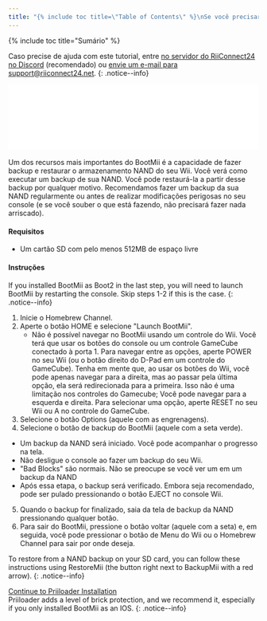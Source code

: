 ```yaml
---
title: "{% include toc title=\"Table of Contents\" %}\nSe você precisar de ajuda para qualquer coisa sobre este tutorial, por favor, junte-se ao servidor RiiConnect24 Discord (recomendado) ou envie-nos um e-mail para support@riiconnect24. net.\n{:. notice--info}\nUm dos recursos mais importantes do BootMii é a capacidade de fazer backup e restaurar o armazenamento Nand do seu Wii. Vamos repassar como executar um backup Nand. Você pode então restaurar a partir desse backup por qualquer razão. Recomendamos fazer um backup Nand regularmente ou antes de fazer algo arriscado para o seu console (e se você sabe o que está fazendo, você não terá que fazer nada arriscado).\n\nRequisitos\n\nUm cartão Sd com pelo menos 512MB de espaço livre\n\nInstruções\n1. Abra o The Homebrew Channel\n2. Pressione o Botão Home, selecione \"Launch BootMii\"\n\nNão é possivel navegar usando um controle remoto Wii. Você teria que usar os botões do seu console Wii ou um controlador GameCube conectado à porta 1. Para navegar entre as opções, pressione Power no seu Wii (ou no botão direito + Control Pad em um controlador GameCube). Tenha em mente que ao usar os botões wii, você só pode navegar para a direita, mas ao tentar passar pela última entrada, ele vai deformar você para o primeiro. Isso não é uma limitação nos Controladores GameCube; Você pode navegar pela esquerda e pela direita. Para selecionar uma opção, aperte Reset em seu Wii ou A no controle do GameCube.\n3. Pressione o botão de Options (o unico com as engrenagens)\n4. Pressione o botão de BackupMii (O unico com a seta verde) \nO Backup da Nand vai iniciar. Você pode assisistir o progresso na tela\nNão desligue seu Wii enquanto estiver fazendo o backup\n\"Bad Blocks\" são normais, Não se preocupe se você ver um em seu bckup da Nand\nApós essas etapas, verificará o backup. Embora seja recomendado, ele pode ser ignorado pressionando o botão Eject no seu Console Wii.\n5. Quando o backup estiver completamente pronto, saia da tela de backup da Nand pressionando qualquer botão. \n6. Para sair do BootMii, pressione o botão \"Back\" (o unico com a seta) e, em seguida, você pode pressionar o botão Menu Wii ou o botão Homebrew Channel para sair onde você quiser.\nPara restaurar a partir de um backup Nand em seu cartão Sd, você pode seguir estas instruções usando RestoreMii (o botão ao lado de BackupMii com uma seta vermelha).\n\n{:. notice--info}\n\nContinue para a instalação do Priiloader\nPriiloader adiciona um nível de proteção de tijolos, e recomendamos isso, especialmente se você só instalou bootMii como um Ios.\n{:. notice--info}"
---
```


{% include toc title="Sumário" %}

Caso precise de ajuda com este tutorial, entre [no servidor do RiiConnect24 no Discord](https://discord.gg/b4Y7jfD) (recomendado) ou [envie um e-mail para support@riiconnect24.net](mailto:support@riiconnect24.net).
{: .notice--info}

![BootMii Logo](/images/bootmii.png)

Um dos recursos mais importantes do BootMii é a capacidade de fazer backup e restaurar o armazenamento NAND do seu Wii. Você verá como executar um backup de sua NAND. Você pode restaurá-la a partir desse backup por qualquer motivo. Recomendamos fazer um backup da sua NAND regularmente ou antes de realizar modificações perigosas no seu console (e se você souber o que está fazendo, não precisará fazer nada arriscado).

#### Requisitos
* Um cartão SD com pelo menos 512MB de espaço livre

#### Instruções
If you installed BootMii as Boot2 in the last step, you will need to launch BootMii by restarting the console. Skip steps 1-2 if this is the case.
{: .notice--info}
1. Inicie o Homebrew Channel.
2. Aperte o botão HOME e selecione "Launch BootMii".
   - Não é possível navegar no BootMii usando um controle do Wii. Você terá que usar os botões do console ou um controle GameCube conectado à porta 1. Para navegar entre as opções, aperte POWER no seu Wii (ou o botão direito do D-Pad em um controle do GameCube). Tenha em mente que, ao usar os botões do Wii, você pode apenas navegar para a direita, mas ao passar pela última opção, ela será redirecionada para a primeira. Isso não é uma limitação nos controles do Gamecube; Você pode navegar para a esquerda e direita. Para selecionar uma opção, aperte RESET no seu Wii ou A no controle do GameCube.
3. Selecione o botão Options (aquele com as engrenagens).
4. Selecione o botão de backup do BootMii (aquele com a seta verde).
- Um backup da NAND será iniciado. Você pode acompanhar o progresso na tela.
- Não desligue o console ao fazer um backup do seu Wii.
- "Bad Blocks" são normais. Não se preocupe se você ver um em um backup da NAND
- Após essa etapa, o backup será verificado. Embora seja recomendado, pode ser pulado pressionando o botão EJECT no console Wii.
5. Quando o backup for finalizado, saia da tela de backup da NAND pressionando qualquer botão.
6. Para sair do BootMii, pressione o botão voltar (aquele com a seta) e, em seguida, você pode pressionar o botão de Menu do Wii ou o Homebrew Channel para sair por onde deseja.

To restore from a NAND backup on your SD card, you can follow these instructions using RestoreMii (the button right next to BackupMii with a red arrow).
{: .notice--info}

[Continue to Priiloader Installation](priiloader)<br> Priiloader adds a level of brick protection, and we recommend it, especially if you only installed BootMii as an IOS.
{: .notice--info}
